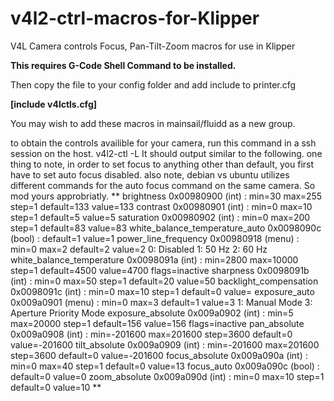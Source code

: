 # v4l2-ctrl-macros-for-Klipper
V4L Camera controls Focus, Pan-Tilt-Zoom macros for use in Klipper 

**This requires G-Code Shell Command to be installed.**

Then copy the file to your config folder and add include to printer.cfg

**[include v4lctls.cfg]**

You may wish to add these macros in mainsail/fluidd as a new group.

to obtain the controls availible for your camera, run this command in a ssh session on the host.
v4l2-ctl -L
It should output similar to the following.
one thing to note, in order to set focus to anything other than default, you first have to set auto focus disabled.
also note, debian vs ubuntu utilizes different commands for the auto focus command on the same camera.
So mod yours approbriatly.
**
brightness 0x00980900 (int)    : min=30 max=255 step=1 default=133 value=133
contrast 0x00980901 (int)    : min=0 max=10 step=1 default=5 value=5
saturation 0x00980902 (int)    : min=0 max=200 step=1 default=83 value=83
white_balance_temperature_auto 0x0098090c (bool)   : default=1 value=1
power_line_frequency 0x00980918 (menu)   : min=0 max=2 default=2 value=2
  0: Disabled
  1: 50 Hz
  2: 60 Hz
white_balance_temperature 0x0098091a (int)    : min=2800 max=10000 step=1 default=4500 value=4700 flags=inactive
sharpness 0x0098091b (int)    : min=0 max=50 step=1 default=20 value=50
backlight_compensation 0x0098091c (int)    : min=0 max=10 step=1 default=0 value=
exposure_auto 0x009a0901 (menu)   : min=0 max=3 default=1 value=3
  1: Manual Mode
  3: Aperture Priority Mode
exposure_absolute 0x009a0902 (int)    : min=5 max=20000 step=1 default=156 value=156 flags=inactive
pan_absolute 0x009a0908 (int)    : min=-201600 max=201600 step=3600 default=0 value=-201600
tilt_absolute 0x009a0909 (int)    : min=-201600 max=201600 step=3600 default=0 value=-201600
focus_absolute 0x009a090a (int)    : min=0 max=40 step=1 default=0 value=13
focus_auto 0x009a090c (bool)   : default=0 value=0
zoom_absolute 0x009a090d (int)    : min=0 max=10 step=1 default=0 value=10
**
